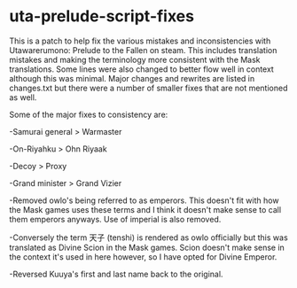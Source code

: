# uta-prelude-script-fixes
This is a patch to help fix the various mistakes and inconsistencies with Utawarerumono: Prelude to the Fallen on steam. This includes translation mistakes and making the terminology more consistent with the Mask translations. Some lines were also changed to better flow well in context although this was minimal. Major changes and rewrites are listed in changes.txt but there were a number of smaller fixes that are not mentioned as well.

Some of the major fixes to consistency are:

-Samurai general > Warmaster

-On-Riyahku > Ohn Riyaak

-Decoy > Proxy

-Grand minister > Grand Vizier

-Removed owlo's being referred to as emperors. This doesn't fit with how the Mask games uses these terms and I think it doesn't make sense to call them emperors anyways. Use of imperial is also removed.

-Conversely the term 天子 (tenshi) is rendered as owlo officially but this was translated as Divine Scion in the Mask games. Scion doesn't make sense in the context it's used in here however, so I have opted for Divine Emperor.

-Reversed Kuuya's first and last name back to the original.
